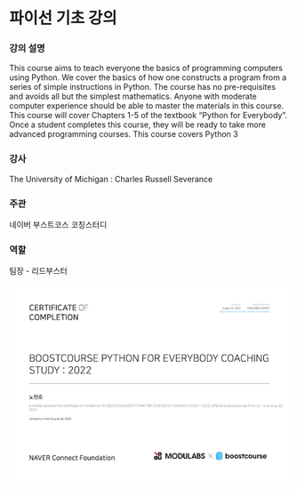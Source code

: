 # 파이선 기초 강의

### 강의 설명
This course aims to teach everyone the basics of programming computers using Python. We cover the basics of how one constructs a program from a series of simple instructions in Python.  The course has no pre-requisites and avoids all but the simplest mathematics. Anyone with moderate computer experience should be able to master the materials in this course. This course will cover Chapters 1-5 of the textbook “Python for Everybody”.  Once a student completes this course, they will be ready to take more advanced programming courses. This course covers Python 3

### 강사
The University of Michigan : Charles Russell Severance

### 주관
네이버 부스트코스 코칭스터디

### 역할
팀장 - 리드부스터

<img src = https://github.com/nhh2907/Python_For_Everyone/blob/master/Certificate/Certificate_Boostcourse_X_ModuLab_For_Python.png>